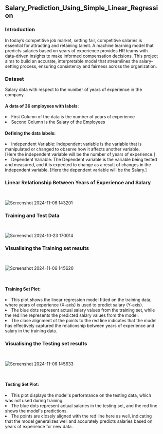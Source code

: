 <h2>Salary_Prediction_Using_Simple_Linear_Regression</h2>
<h3>Introduction</h3>
In today’s competitive job market, setting fair, competitive salaries is essential for attracting and retaining talent. A machine learning model that predicts salaries based on years of experience provides HR teams with data-driven insights to make informed compensation decisions. This project aims to build an accurate, interpretable model that streamlines the salary-setting process, ensuring consistency and fairness across the organization.
<br>
<h3>Dataset</h3>
Salary data with respect to the number of years of experience in the company.

<h4>A data of 36 employees with labels:</h4>
<li>First Column of the data is the number of years of experience 
<li>Second Column is the Salary of the Employees
<h4>Defining the data labels: </h4>
<li> Independent Variable: Independent variable is the variable that is manipulated or changed to observe how it affects another variable.<br>
 [Here the independent variable will be the number of years of experience.]
<li> Dependent Variable: The Dependent variable is the variable being tested and measured, and it is expected to change as a result of changes in the independent variable.
 [Here the dependent variable will be the Salary.]
 <h3>Linear Relationship Between Years of Experience and Salary</h3>
  <br>


  
 ![Screenshot 2024-11-06 143201](https://github.com/user-attachments/assets/610e3012-74b7-458a-a560-0ae11e50ba80)
<br>
<h3>Training and Test Data</h3>
<br>


![Screenshot 2024-10-23 170014](https://github.com/user-attachments/assets/704c63b8-232e-4fe3-9188-d5321dde30f3)
<br>
<h3>Visualising the Training set results</h3>
<br>

![Screenshot 2024-11-06 145620](https://github.com/user-attachments/assets/505993e8-16e2-4d80-a5ed-37a1ecbbbd26)

<br>
<h4>Training Set Plot:</h4>
<li>This plot shows the linear regression model fitted on the training data, where years of experience (X-axis) is used to predict salary (Y-axis).
<li>The blue dots represent actual salary values from the training set, while the red line represents the predicted salary values from the model.
<li>The close alignment of the points to the red line indicates that the model has effectively captured the relationship between years of experience and salary in the training data.
<h3>Visualising the Testing set results</h3>
<br>

![Screenshot 2024-11-06 145633](https://github.com/user-attachments/assets/d85a90c1-c91f-4799-b855-e3cb9474d1e5)  

<br>
<h4>Testing Set Plot:</h4>
<li>This plot displays the model's performance on the testing data, which was not used during training.
<li>The blue dots represent actual salaries in the testing set, and the red line shows the model's predictions.
<li>The points are closely aligned with the red line here as well, indicating that the model generalizes well and accurately predicts salaries based on years of experience for new data.

